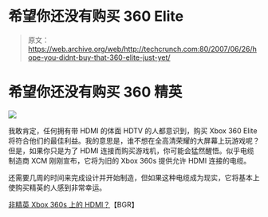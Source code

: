 # 希望你还没有购买 360 Elite

> 原文：<https://web.archive.org/web/http://techcrunch.com:80/2007/06/26/hope-you-didnt-buy-that-360-elite-just-yet/>

# 希望你还没有购买 360 精英

![](img/3453c4c639d4eeb19a001d4ab69800ce.png)

我敢肯定，任何拥有带 HDMI 的体面 HDTV 的人都意识到，购买 Xbox 360 Elite 将符合他们的最佳利益。我的意思是，谁不想在全高清荣耀的大屏幕上玩游戏呢？但是，如果你只是为了 HDMI 连接而购买游戏机，你可能会猛然醒悟。似乎电缆制造商 XCM 刚刚宣布，它将为旧的 Xbox 360s 提供允许 HDMI 连接的电缆。

还需要几周的时间来完成设计并开始制造，但如果这种电缆成为现实，它将基本上使购买精英的人感到非常幸运。

[非精英 Xbox 360s 上的 HDMI？](https://web.archive.org/web/20211010044828/http://www.boygeniusreport.com/2007/06/26/hdmi-on-non-elite-xbox-360s/)【BGR】